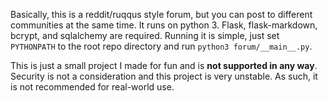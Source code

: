 Basically, this is a reddit/ruqqus style forum, but you can post to different communities at the same time. It runs on python 3. Flask, flask-markdown, bcrypt, and sqlalchemy are required. Running it is simple, just set `PYTHONPATH` to the root repo directory and run `python3 forum/__main__.py`.

This is just a small project I made for fun and is **not supported in any way**. Security is not a consideration and this project is very unstable. As such, it is not recommended for real-world use.

